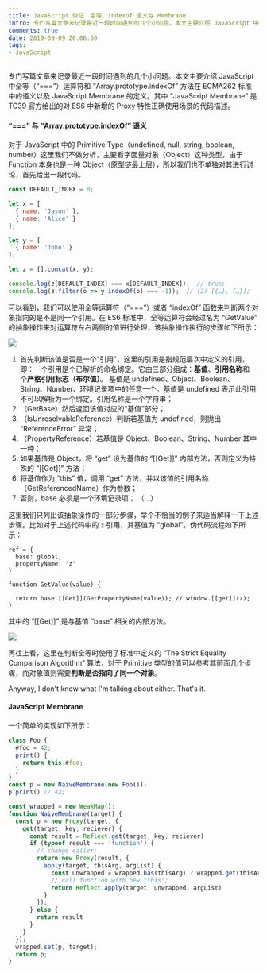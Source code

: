 ```yaml
---
title: JavaScript 杂记：全等、indexOf 语义与 Membrane
intro: 专门写篇文章来记录最近一段时间遇到的几个小问题。本文主要介绍 JavaScript 中全等（“===”）运算符和 “Array.prototype.indexOf” 方法在 ECMA262 标准中的语义以及 JavaScript Membrane 的定义。其中 “JavaScript Membrane” 是 TC39 官方给出的对 ES6 中新增的 Proxy 特性正确使用场景的代码描述。
comments: true
date: 2019-09-09 20:06:50
tags:
- JavaScript
---
```


专门写篇文章来记录最近一段时间遇到的几个小问题。本文主要介绍 JavaScript 中全等（“===”）运算符和 “Array.prototype.indexOf” 方法在 ECMA262 标准中的语义以及 JavaScript Membrane 的定义。其中 “JavaScript Membrane” 是 TC39 官方给出的对 ES6 中新增的 Proxy 特性正确使用场景的代码描述。

#### “===” 与 “Array.prototype.indexOf” 语义

对于 JavaScript 中的 Primitive Type（undefined, null, string, boolean, number）这里我们不做分析，主要看字面量对象（Object）这种类型，由于 Function 本身也是一种 Object（原型链最上层），所以我们也不单独对其进行讨论，首先给出一段代码。 

```javascript
const DEFAULT_INDEX = 0;

let x = [
  { name: 'Jason' }, 
  { name: 'Alice' }
];

let y = [
  { name: 'John' }
];

let z = [].concat(x, y);

console.log(z[DEFAULT_INDEX] === x[DEFAULT_INDEX]);  // true;
console.log(z.filter(o => y.indexOf(o) === -1));  // (2) [{…}, {…}];
```

可以看到，我们可以使用全等运算符（“===”）或者 “indexOf” 函数来判断两个对象指向的是不是同一个引用。在 ES6 标准中，全等运算符会经过名为 “GetValue” 的抽象操作来对运算符左右两侧的值进行处理，该抽象操作执行的步骤如下所示：

![](1.png)


1. 首先判断该值是否是一个“引用”，这里的引用是指规范层次中定义的引用，即：一个引用是个已解析的命名绑定。它由三部分组成：**基值**、**引用名称**和一个**严格引用标志（布尔值）**。 基值是 undefined、Object、Boolean、String、Number、环境记录项中的任意一个。基值是 undefined 表示此引用不可以解析为一个绑定。引用名称是一个字符串；
2. （GetBase）然后返回该值对应的“基值”部分；
3. （IsUnresolvableReference）判断若基值为 undefined，则抛出 “ReferenceError” 异常；
4. （PropertyReference）若基值是 Object、Boolean、String、Number 其中一种；
  1. 如果基值是 Object，将 “get” 设为基值的 “[[Get]]” 内部方法，否则定义为特殊的 “[[Get]]” 方法；
  2. 将基值作为 “this” 值，调用 “get” 方法，并以该值的引用名称（GetReferencedName）作为参数；
5. 否则，base 必须是一个环境记录项；
（...）

这里我们只列出该抽象操作的一部分步骤，举个不恰当的例子来适当解释一下上述步骤。比如对于上述代码中的 `z` 引用，其基值为 “global”。伪代码流程如下所示：

```text
ref = {
  base: global,
  propertyName: 'z'
}

function GetValue(value) {
  ...
  return base.[[Get]](GetPropertyName(value)); // window.[[get]](z);
}
```

其中的 “[[Get]]” 是与基值 “base” 相关的内部方法。


![](2.png)

再往上看，这里在判断全等时使用了标准中定义的 “The Strict Equality Comparison Algorithm” 算法，对于 Primitive 类型的值可以参考其前面几个步骤，而对象值则需要**判断是否指向了同一个对象**。

Anyway, I don't know what I'm talking about either. That's it.


#### JavaScript Membrane

一个简单的实现如下所示：

```javascript
class Foo {
  #foo = 42;
  print() {
    return this.#foo;
  }
}
const p = new NaiveMembrane(new Foo());
p.print() // 42;

const wrapped = new WeakMap();
function NaiveMembrane(target) {
  const p = new Proxy(target, {
    get(target, key, reciever) {
      const result = Reflect.get(target, key, reciever)
      if (typeof result === 'function') {
        // change caller;
        return new Proxy(result, {
          apply(target, thisArg, argList) {
            const unwrapped = wrapped.has(thisArg) ? wrapped.get(thisArg) : thisArg;
            // call function with new "this";
            return Reflect.apply(target, unwrapped, argList)
          }
        });
      } else {
        return result
      }
    }
  });
  wrapped.set(p, target);
  return p;
}
```

